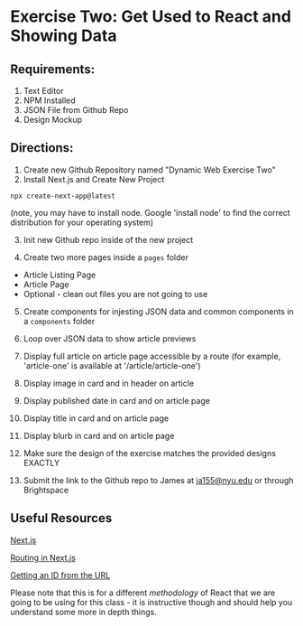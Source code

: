 # Exercise Two: Get Used to React and Showing Data

## Requirements:

1. Text Editor
2. NPM Installed
3. JSON File from Github Repo
4. Design Mockup

## Directions:

1. Create new Github Repository named "Dynamic Web Exercise Two"
2. Install Next.js and Create New Project

```
npx create-next-app@latest
```

(note, you may have to install node. Google 'install node' to find the correct distribution for your operating system)

3. Init new Github repo inside of the new project

4. Create two more pages inside a `pages` folder

- Article Listing Page
- Article Page
- Optional - clean out files you are not going to use

5. Create components for injesting JSON data and common components in a `components` folder

6. Loop over JSON data to show article previews

7. Display full article on article page accessible by a route (for example, 'article-one' is available at '/article/article-one')

8. Display image in card and in header on article

9. Display published date in card and on article page

10. Display title in card and on article page

11. Display blurb in card and on article page

12. Make sure the design of the exercise matches the provided designs EXACTLY

13. Submit the link to the Github repo to James at ja155@nyu.edu or through Brightspace

## Useful Resources

[Next.js](https://nextjs.org/docs)

[Routing in Next.js](https://nextjs.org/docs/app/building-your-application/routing)

[Getting an ID from the URL](https://tylermcginnis.com/react-router-url-parameters/)

Please note that this is for a different _methodology_ of React that we are going to be using for this class - it is instructive though and should help you understand some more in depth things.
